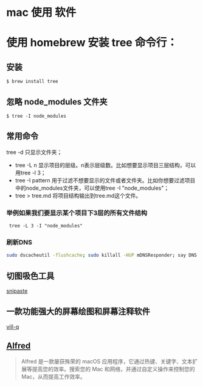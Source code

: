 # mac 使用 软件

# 使用 homebrew 安装 tree 命令行：
## 安装
```shell
$ brew install tree
```

## 忽略 node_modules 文件夹
```shell
$ tree -I node_modules
```

## 常用命令
tree -d 只显示文件夹； 
* tree -L n 显示项目的层级。n表示层级数。比如想要显示项目三层结构，可以用tree -l 3； 
* tree -I pattern 用于过滤不想要显示的文件或者文件夹。比如你想要过滤项目中的node_modules文件夹，可以使用tree -I "node_modules"； 
* tree > tree.md 将项目结构输出到tree.md这个文件。

### 举例如果我们要显示某个项目下3层的所有文件结构
```
 tree -L 3 -I "node_modules"
```

### 刷新DNS
```sh
sudo dscacheutil -flushcache; sudo killall -HUP mDNSResponder; say DNS cache flushed
```

## 切图吸色工具 
[snipaste](https://www.snipaste.com/)

## 一款功能强大的屏幕绘图和屏幕注释软件
 [vill-q](http://www.pixelegg.me/vill-q)

## [Alfred](https://www.alfredapp.com/)
> Alfred 是一款屡获殊荣的 macOS 应用程序，它通过热键、关键字、文本扩展等提高您的效率。搜索您的 Mac 和网络，并通过自定义操作来控制您的 Mac，从而提高工作效率。